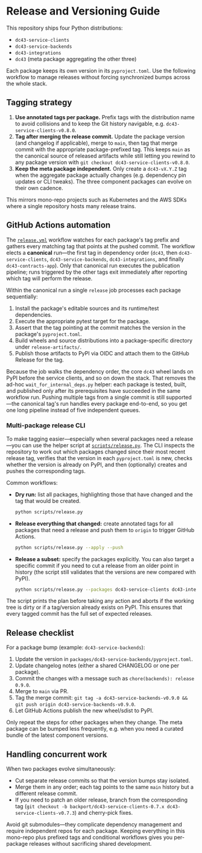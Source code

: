 # Release and Versioning Guide

This repository ships four Python distributions:

- `dc43-service-clients`
- `dc43-service-backends`
- `dc43-integrations`
- `dc43` (meta package aggregating the other three)

Each package keeps its own version in its `pyproject.toml`. Use the following workflow to manage
releases without forcing synchronized bumps across the whole stack.

## Tagging strategy

1. **Use annotated tags per package.** Prefix tags with the distribution name to avoid collisions
   and to keep the Git history navigable, e.g. `dc43-service-clients-v0.8.0`.
2. **Tag after merging the release commit.** Update the package version (and changelog if
   applicable), merge to `main`, then tag that merge commit with the appropriate package-prefixed
   tag. This keeps `main` as the canonical source of released artifacts while still letting you
   rewind to any package version with `git checkout dc43-service-clients-v0.8.0`.
3. **Keep the meta package independent.** Only create a `dc43-vX.Y.Z` tag when the aggregate
   package actually changes (e.g. dependency pin updates or CLI tweaks). The three component
   packages can evolve on their own cadence.

This mirrors mono-repo projects such as Kubernetes and the AWS SDKs where a single repository hosts
many release trains.

## GitHub Actions automation

The [`release.yml`](../.github/workflows/release.yml) workflow watches for each package's tag prefix
and gathers every matching tag that points at the pushed commit. The workflow elects a **canonical**
run—the first tag in dependency order (`dc43`, then `dc43-service-clients`, `dc43-service-backends`,
`dc43-integrations`, and finally `dc43-contracts-app`). Only that canonical run executes the
publication pipeline; runs triggered by the other tags exit immediately after reporting which tag will
perform the release.

Within the canonical run a single `release` job processes each package sequentially:

1. Install the package's editable sources and its runtime/test dependencies.
2. Execute the appropriate pytest target for the package.
3. Assert that the tag pointing at the commit matches the version in the package's `pyproject.toml`.
4. Build wheels and source distributions into a package-specific directory under
   `release-artifacts/`.
5. Publish those artifacts to PyPI via OIDC and attach them to the GitHub Release for the tag.

Because the job walks the dependency order, the core `dc43` wheel lands on PyPI before the service
clients, and so on down the stack. That removes the ad-hoc `wait_for_internal_deps.py` helper: each
package is tested, built, and published only after its prerequisites have succeeded in the same
workflow run. Pushing multiple tags from a single commit is still supported—the canonical tag's run
handles every package end-to-end, so you get one long pipeline instead of five independent queues.

### Multi-package release CLI

To make tagging easier—especially when several packages need a release—you can use the helper
script at [`scripts/release.py`](../scripts/release.py). The CLI inspects the repository to work out
which packages changed since their most recent release tag, verifies that the version in each
`pyproject.toml` is new, checks whether the version is already on PyPI, and then (optionally)
creates and pushes the corresponding tags.

Common workflows:

- **Dry run:** list all packages, highlighting those that have changed and the tag that would be
  created.

  ```bash
  python scripts/release.py
  ```

- **Release everything that changed:** create annotated tags for all packages that need a release
  and push them to `origin` to trigger GitHub Actions.

  ```bash
  python scripts/release.py --apply --push
  ```

- **Release a subset:** specify the packages explicitly. You can also target a specific commit if
  you need to cut a release from an older point in history (the script still validates that the
  versions are new compared with PyPI).

  ```bash
  python scripts/release.py --packages dc43-service-clients dc43-integrations --commit <sha> --apply
  ```

The script prints the plan before taking any action and aborts if the working tree is dirty or if a
tag/version already exists on PyPI. This ensures that every tagged commit has the full set of
expected releases.

## Release checklist

For a package bump (example: `dc43-service-backends`):

1. Update the version in `packages/dc43-service-backends/pyproject.toml`.
2. Update changelog notes (either a shared CHANGELOG or one per package).
3. Commit the changes with a message such as `chore(backends): release 0.9.0`.
4. Merge to `main` via PR.
5. Tag the merge commit: `git tag -a dc43-service-backends-v0.9.0 && git push origin dc43-service-backends-v0.9.0`.
6. Let GitHub Actions publish the new wheel/sdist to PyPI.

Only repeat the steps for other packages when they change. The meta package can be bumped less
frequently, e.g. when you need a curated bundle of the latest component versions.

## Handling concurrent work

When two packages evolve simultaneously:

- Cut separate release commits so that the version bumps stay isolated.
- Merge them in any order; each tag points to the same `main` history but a different release
  commit.
- If you need to patch an older release, branch from the corresponding tag (`git checkout -b
  backport/dc43-service-clients-0.7.x dc43-service-clients-v0.7.3`) and cherry-pick fixes.

Avoid git submodules—they complicate dependency management and require independent repos for each
package. Keeping everything in this mono-repo plus prefixed tags and conditional workflows gives you
per-package releases without sacrificing shared development.
